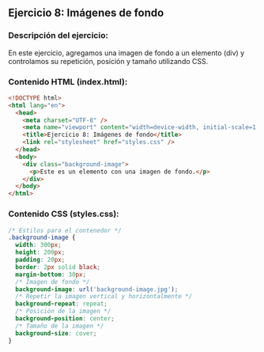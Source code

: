 ## Ejercicio 8: Imágenes de fondo

### Descripción del ejercicio:

En este ejercicio, agregamos una imagen de fondo a un elemento (div) y controlamos su repetición, posición y tamaño utilizando CSS.

### Contenido HTML (index.html):

```html
<!DOCTYPE html>
<html lang="en">
  <head>
    <meta charset="UTF-8" />
    <meta name="viewport" content="width=device-width, initial-scale=1.0" />
    <title>Ejercicio 8: Imágenes de fondo</title>
    <link rel="stylesheet" href="styles.css" />
  </head>
  <body>
    <div class="background-image">
      <p>Este es un elemento con una imagen de fondo.</p>
    </div>
  </body>
</html>
```

### Contenido CSS (styles.css):

```css
/* Estilos para el contenedor */
.background-image {
  width: 300px;
  height: 200px;
  padding: 20px;
  border: 2px solid black;
  margin-bottom: 30px;
  /* Imagen de fondo */
  background-image: url('background-image.jpg');
  /* Repetir la imagen vertical y horizontalmente */
  background-repeat: repeat;
  /* Posición de la imagen */
  background-position: center;
  /* Tamaño de la imagen */
  background-size: cover;
}
```

